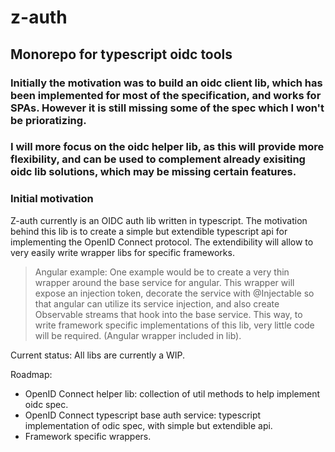 # z-auth

## Monorepo for typescript oidc tools

### Initially the motivation was to build an oidc client lib, which has been implemented for most of the specification, and works for SPAs. However it is still missing some of the spec which I won't be prioratizing.

### I will more focus on the oidc helper lib, as this will provide more flexibility, and can be used to complement already exisiting oidc lib solutions, which may be missing certain features.

### Initial motivation
Z-auth currently is an OIDC auth lib written in typescript. The motivation behind this lib is to create a simple but extendible typescript api for implementing the OpenID Connect protocol. The extendibility will allow to very easily write wrapper libs for specific frameworks.
>Angular example: One example would be to create a very thin wrapper around the base service for angular. This wrapper will expose an injection token, decorate the
service with @Injectable so that angular can utilize its service injection, and also create Observable streams that hook into the base service. This way, to write framework specific implementations of this lib, very little code will be required. (Angular wrapper included in lib).

Current status:
All libs are currently a WIP.

Roadmap:
* OpenID Connect helper lib: collection of util methods to help implement oidc spec.  
* OpenID Connect typescript base auth service: typescript implementation of odic spec, with simple but extendible api.  
* Framework specific wrappers.
